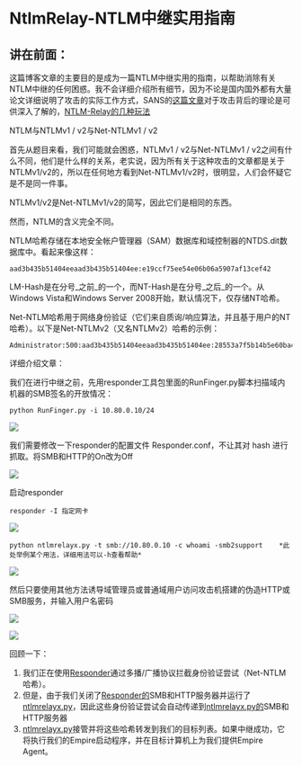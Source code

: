 # NtlmRelay-NTLM中继实用指南

## 讲在前面：

这篇博客文章的主要目的是成为一篇NTLM中继实用的指南，以帮助消除有关NTLM中继的任何困惑。我不会详细介绍所有细节，因为不论是国内国外都有大量论文详细说明了攻击的实际工作方式，SANS的[这篇文章](https://pen-testing.sans.org/blog/2013/04/25/smb-relay-demystified-and-ntlmv2-pwnage-with-python)对于攻击背后的理论是可供深入了解的，[NTLM-Relay的几种玩法](https://blog.csdn.net/whatday/article/details/107698383)

NTLM与NTLMv1 / v2与Net-NTLMv1 / v2

首先从题目来看，我们可能就会困惑，NTLMv1 / v2与Net-NTLMv1 / v2之间有什么不同，他们是什么样的关系，老实说，因为所有关于这种攻击的文章都是关于NTLMv1/v2的，所以在任何地方看到Net-NTLMv1/v2时，很明显，人们会怀疑它是不是同一件事。

NTLMv1/v2是Net-NTLMv1/v2的简写，因此它们是相同的东西。

然而，NTLM的含义完全不同。

NTLM哈希存储在本地安全帐户管理器（SAM）数据库和域控制器的NTDS.dit数据库中。看起来像这样：

```text
aad3b435b51404eeaad3b435b51404ee:e19ccf75ee54e06b06a5907af13cef42
```

LM-Hash是在分号_之前_的一个，而NT-Hash是在分号_之后_的一个。从Windows Vista和Windows Server 2008开始，默认情况下，仅存储NT哈希。

Net-NTLM哈希用于网络身份验证（它们来自质询/响应算法，并且基于用户的NT哈希）。以下是Net-NTLMv2（又名NTLMv2）哈希的示例：

```text
Administrator:500:aad3b435b51404eeaad3b435b51404ee:28553a7f5b14b5e60ba4d7cce9045e3d
```

详细介绍文章：

我们在进行中继之前，先用responder工具包里面的RunFinger.py脚本扫描域内机器的SMB签名的开放情况：

```text
python RunFinger.py -i 10.80.0.10/24
```

![](https://img-blog.csdnimg.cn/20201004023820782.png?x-oss-process=image/watermark,type_ZmFuZ3poZW5naGVpdGk,shadow_10,text_aHR0cHM6Ly9ibG9nLmNzZG4ubmV0L1BpbmdfUGln,size_16,color_FFFFFF,t_70)

我们需要修改一下responder的配置文件 Responder.conf，不让其对 hash 进行抓取。将SMB和HTTP的On改为Off

![](https://img-blog.csdnimg.cn/20201004023952330.png?x-oss-process=image/watermark,type_ZmFuZ3poZW5naGVpdGk,shadow_10,text_aHR0cHM6Ly9ibG9nLmNzZG4ubmV0L1BpbmdfUGln,size_16,color_FFFFFF,t_70)

启动responder

```text
responder -I 指定网卡
```

![](https://img-blog.csdnimg.cn/202010040243193.png?x-oss-process=image/watermark,type_ZmFuZ3poZW5naGVpdGk,shadow_10,text_aHR0cHM6Ly9ibG9nLmNzZG4ubmV0L1BpbmdfUGln,size_16,color_FFFFFF,t_70)

```text
python ntlmrelayx.py -t smb://10.80.0.10 -c whoami -smb2support    *此处举例某个用法，详细用法可以-h查看帮助*
```

![](https://img-blog.csdnimg.cn/20201004024602794.png?x-oss-process=image/watermark,type_ZmFuZ3poZW5naGVpdGk,shadow_10,text_aHR0cHM6Ly9ibG9nLmNzZG4ubmV0L1BpbmdfUGln,size_16,color_FFFFFF,t_70)

然后只要使用其他方法诱导域管理员或普通域用户访问攻击机搭建的伪造HTTP或SMB服务，并输入用户名密码

![](https://img-blog.csdnimg.cn/2020100402545568.png?x-oss-process=image/watermark,type_ZmFuZ3poZW5naGVpdGk,shadow_10,text_aHR0cHM6Ly9ibG9nLmNzZG4ubmV0L1BpbmdfUGln,size_16,color_FFFFFF,t_70)

![](https://img-blog.csdnimg.cn/20201004025538188.png?x-oss-process=image/watermark,type_ZmFuZ3poZW5naGVpdGk,shadow_10,text_aHR0cHM6Ly9ibG9nLmNzZG4ubmV0L1BpbmdfUGln,size_16,color_FFFFFF,t_70)

回顾一下：

1. 我们正在使用[Responder](https://github.com/lgandx/Responder)通过多播/广播协议拦截身份验证尝试（Net-NTLM哈希）。
2. 但是，由于我们关闭了[Responder的](https://github.com/lgandx/Responder)SMB和HTTP服务器并运行了[ntlmrelayx.py](https://github.com/CoreSecurity/impacket/blob/master/examples/ntlmrelayx.py)，因此这些身份验证尝试会自动传递到[ntlmrelayx.py的](https://github.com/CoreSecurity/impacket/blob/master/examples/ntlmrelayx.py)SMB和HTTP服务器
3. [ntlmrelayx.py](https://github.com/CoreSecurity/impacket/blob/master/examples/ntlmrelayx.py)接管并将这些哈希转发到我们的目标列表。如果中继成功，它将执行我们的Empire启动程序，并在目标计算机上为我们提供Empire Agent。

